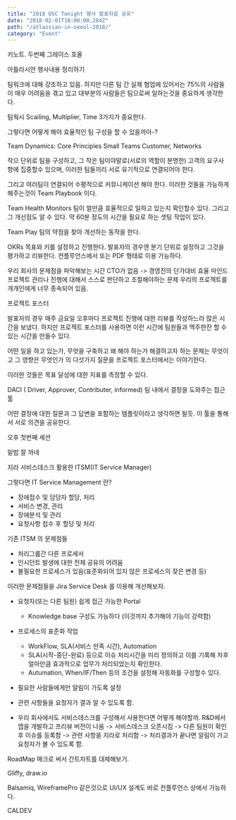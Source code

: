 ```yaml
---
title: "2018 OSC Tonight 행사 발표자료 공유"
date: "2018-02-01T10:00:00.284Z"
path: "/atlassian-in-seoul-2018/"
category: "Event"
---
```



키노트. 두번째 그레이스 호올

아틀라시안 행사내용 정리하기

팀워크에 대해 강조하고 있음.
하지만 다른 팀 간 실제 협업에 있어서는 75%의 사람들이 매우 어려움을 겪고 있고 대부분의 사람들은 팀으로써 일하는것을 중요하게 생각한다.

팀웍시 Scailing, Multiplier, Time 3가지가 중요한다.

그렇다면 어떻게 해야 효율적인 팀 구성을 할 수 있을까아-?

Team Dynamics: Core Principles
Small Teams Customer, Networks

작으 단위로 팀을 구성하고, 그 작은 팀이야말로(서로의 역할이 분명한) 고객의 요구사항에 집중할수 있으며, 이러한 팀들끼리 서로 유기적으로 연결되어야 한다.

그리고 여러팀이 연결되어 수평적으로 커뮤니케이션 해야 한다.
이러한 것들을 가능하게 해주는것이 Team Playbook 이다.

Team Health Monitors
팀이 얼만큼 효율적으로 일하고 있는지 확인할수 있다. 그리고 그 개선점도 알 수 있다.
약 60분 정도의 시간을 필요로 하는 셋팅 작업이 있다.

Team Play
팀의 약점을 찾아 개선하는 동작을 한다.

OKRs
목표와 키를 설정하고 진행한다.
발표자의 경우엔 분기 단위로 설정하고 그것을 평가하고 리뷰한다.
컨플루언스에서 또는 PDF 형태로 이용 가능하다.


우리 회사의 문제점을 파악해보는 시간
CTO가 없음 -> 경영진의 단가대비 효율 마인드
프로젝트 관리나 진행에 대해서 스스로 판단하고 조절해야하는 문제
우리의 프로젝트를 개개인에게 너무 종속되어 있음.

프로젝트 포스터

발표자의 경우 매주 금요일 오후마다 프로젝트 진행에 대한 리뷰를 작성하느라 많은 시간을 보냈다.
하지만 프로젝트 포스터를 사용하면 이런 시간에 팀원들과 맥주한잔 할 수 있는 시간을 만들수 있다.

어떤 일을 하고 있는가, 무엇을 구축하고 왜 해야 하는가 해결하고자 하는 문제는 무엇이고 그 영향은 무엇인가 의 다섯가지 질문을 프로젝트 포스터에서는 이야기한다.

이러한 것들은 목표 달성에 대한 지표를 측정할 수 있다.

DACI ( Driver, Approver, Contributer, informed)
팀 내에서 결정을 도와주는 접근 툴

어떤 결정에 대한 질문과 그 답변을 포함하는 템플릿이라고 생각하면 될듯. 이 툴을 통해서 서로 의견을 공유한다.



오후 첫번째 세션

밑밥 잘 까네

지라 서비스데스크 활용한 ITSM(IT Service Manager)

그렇다면 IT Service Management 란?

- 장애접수 및 담당자 할당, 처리
- 서비스 변경, 관리
- 장애분석 및 관리
- 요청사항 접수 후 할당 및 처리

기존 ITSM 의 문제점들

- 처리그룹간 다른 프로세서
- 인시던트 발생에 대한 전체 공유의 어려움
- 불필요한 프로세스가 있음(표준화되어 있지 않은 프로세스의 잦은 변경 등)

이러한 문제점들을 Jira Service Desk 를 이용해 개선해보자.

- 요청자(또는 다른 팀원) 쉽게 접근 가능한 Portal
  - Knowledge base 구성도 가능하다 (이것까지 추가해야 기능이 강력함)
- 프로세스의 표준화 작업
  - WorkFlow, SLA(서비스 만족 시간), Automation
  - SLA(시작-중단-완료) 등으로 이슈 처리시간을 미리 정의하고 이를 기록해 차후 얼마만큼 효과적으로 업무가 처리되었는지 확인한다.
  - Autumation, When/IF/Then 등의 조건을 설정해 자동화를 구성할수 있다.
- 필요한 사람들에게만 알림이 가도록 설정
- 관련 사항들을 요청자가 결과 알 수 있도록 함.





- 우리 회사에서도 서비스데스크를 구성해서 사용한다면 어떻게 해야할까.
R&D에서 앱을 개발하고 프리뷰 버전이 나옴 -> 서비스데스크 오픈시킴 -> 다른 팀원이 확인후 이슈를 등록함 -> 관련 사항을 지라로 처리함 -> 처리결과가 끝나면 알림이 가고 요청자가 볼 수 있도록 함.


RoadMap 매크로 써서 간트차트를 대체해보기.

Gliffy, draw.io

Balsamiq, WireframePro 같은것으로 UI/UX 설계도 바로 컨플루언스 상에서 가능하다.

CALDEV
